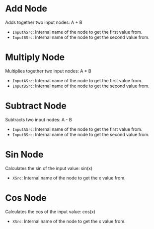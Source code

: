 # Add Node

Adds together two input nodes: A + B

- `InputASrc`: 
    Internal name of the node to get the first value from.
- `InputBSrc`: 
    Internal name of the node to get the second value from.

# Multiply Node

Multiplies together two input nodes: A * B

- `InputASrc`: 
    Internal name of the node to get the first value from.
- `InputBSrc`: 
    Internal name of the node to get the second value from.

# Subtract Node

Subtracts two input nodes: A - B

- `InputASrc`: 
    Internal name of the node to get the first value from.
- `InputBSrc`: 
    Internal name of the node to get the second value from.

# Sin Node

Calculates the sin of the input value: sin(x)

- `XSrc`: 
    Internal name of the node to get the x value from.

# Cos Node

Calculates the cos of the input value: cos(x)

- `XSrc`: 
    Internal name of the node to get the x value from.